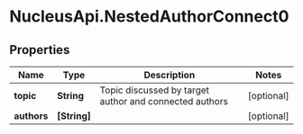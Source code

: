 # NucleusApi.NestedAuthorConnect0

## Properties
Name | Type | Description | Notes
------------ | ------------- | ------------- | -------------
**topic** | **String** | Topic discussed by target author and connected authors | [optional] 
**authors** | **[String]** |  | [optional] 


